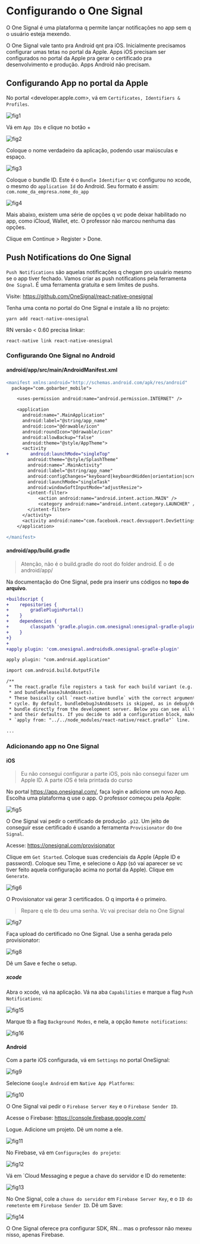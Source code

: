 # Configurando o One Signal

O One Signal é uma plataforma q permite lançar notificações no app sem q o usuário esteja mexendo.

O One Signal vale tanto pra Android qnt pra iOS. Inicialmente precisamos configurar umas tetas no portal da Apple. Apps iOS precisam ser configurados no portal da Apple pra gerar o certificado pra desenvolvimento e produção. Apps Android não precisam.

## Configurando App no portal da Apple

No portal <developer.apple.com>, vá em `Certificates, Identifiers & Profiles`.

![fig1](fig1.png)

Vá em `App IDs` e clique no botão +

![fig2](fig2.png)

Coloque o nome verdadeiro da aplicação, podendo usar maiúsculas e espaço.

![fig3](fig3.png)

Coloque o bundle ID. Este é o `Bundle Identifier` q vc configurou no xcode, o
mesmo do `application Id` do Android. Seu formato é assim:
`com.nome_da_empresa.nome_do_app`

![fig4](fig4.png)

Mais abaixo, existem uma série de opções q vc pode deixar habilitado no app,
como iCloud, Wallet, etc. O professor não marcou nenhuma das opções.

Clique em Continue > Register > Done.

## Push Notifications do One Signal

`Push Notifications` são aquelas notificações q chegam pro usuário mesmo se o app tiver fechado. Vamos criar as push notifications pela ferramenta `One Signal`. É uma ferramenta gratuita e sem limites de pushs.

Visite: <https://github.com/OneSignal/react-native-onesignal>

Tenha uma conta no portal do One Signal e instale a lib no projeto:

`yarn add react-native-onesignal`

RN versão < 0.60 precisa linkar:

`react-native link react-native-onesignal`

### Configurando One Signal no Android

#### android/app/src/main/AndroidManifest.xml

```diff
<manifest xmlns:android="http://schemas.android.com/apk/res/android"
  package="com.gobarber_mobile">

    <uses-permission android:name="android.permission.INTERNET" />

    <application
      android:name=".MainApplication"
      android:label="@string/app_name"
      android:icon="@drawable/icon"
      android:roundIcon="@drawable/icon"
      android:allowBackup="false"
      android:theme="@style/AppTheme">
      <activity
+        android:launchMode="singleTop"
        android:theme="@style/SplashTheme"
        android:name=".MainActivity"
        android:label="@string/app_name"
        android:configChanges="keyboard|keyboardHidden|orientation|screenSize|uiMode"
        android:launchMode="singleTask"
        android:windowSoftInputMode="adjustResize">
        <intent-filter>
            <action android:name="android.intent.action.MAIN" />
            <category android:name="android.intent.category.LAUNCHER" />
        </intent-filter>
      </activity>
      <activity android:name="com.facebook.react.devsupport.DevSettingsActivity" />
    </application>

</manifest>
```

#### android/app/build.gradle

> Atenção, não é o build.gradle do root do folder android. É o de android/app/

Na documentação do One Signal, pede pra inserir uns códigos no **topo do arquivo**.

```diff
+buildscript {
+    repositories {
+        gradlePluginPortal()
+    }
+    dependencies {
+        classpath 'gradle.plugin.com.onesignal:onesignal-gradle-plugin:[0.12.10, 0.99.99]'
+    }
+}
+
+apply plugin: 'com.onesignal.androidsdk.onesignal-gradle-plugin'

apply plugin: "com.android.application"

import com.android.build.OutputFile

/**
 * The react.gradle file registers a task for each build variant (e.g. bundleDebugJsAndAssets
 * and bundleReleaseJsAndAssets).
 * These basically call `react-native bundle` with the correct arguments during the Android build
 * cycle. By default, bundleDebugJsAndAssets is skipped, as in debug/dev mode we prefer to load the
 * bundle directly from the development server. Below you can see all the possible configurations
 * and their defaults. If you decide to add a configuration block, make sure to add it before the
 * `apply from: "../../node_modules/react-native/react.gradle"` line.

...
```

### Adicionando app no One Signal

#### iOS

> Eu não consegui configurar a parte iOS, pois não consegui fazer um Apple ID. A parte iOS é tela printada do curso

No portal <https://app.onesignal.com/>, faça login e adicione um novo App. Escolha uma plataforma q use o app. O professor começou pela Apple:

![fig5](fig5.png)

O One Signal vai pedir o certificado de produção `.p12`. Um jeito de conseguir esse certificado é usando a ferramenta `Provisionator` do `One Signal`.

Acesse: <https://onesignal.com/provisionator>

Clique em `Get Started`. Coloque suas credenciais da Apple (Apple ID e password). Coloque seu Time, e selecione o App (só vai aparecer se vc tiver feito aquela configuração acima no portal da Apple). Clique em `Generate`.

![fig6](fig6.png)

O Provisionator vai gerar 3 certificados. O q importa é o primeiro.

> Repare q ele tb deu uma senha. Vc vai precisar dela no One Signal

![fig7](fig7.png)

Faça upload do certificado no One Signal. Use a senha gerada pelo provisionator:

![fig8](fig8.png)

Dê um Save e feche o setup.

##### xcode

Abra o xcode, vá na aplicação. Vá na aba `Capabilities` e marque a flag `Push Notifications`:

![fig15](fig15.png)

Marque tb a flag `Background Modes`, e nela, a opção `Remote notifications`:

![fig16](fig16.png)

#### Android

Com a parte iOS configurada, vá em `Settings` no portal OneSignal:

![fig9](fig9.png)

Selecione `Google Android` em `Native App Platforms`:

![fig10](fig10.png)

O One Signal vai pedir o `Firebase Server Key` e o `Firebase Sender ID`.

Acesse o Firebase: <https://console.firebase.google.com/>

Logue. Adicione um projeto. Dê um nome a ele.

![fig11](fig11.png)

No Firebase, vá em `Configurações do projeto`:

![fig12](fig12.png)

Vá em `Cloud Messaging e pegue a chave do servidor e ID do remetente:

![fig13](fig13.png)

No One Signal, cole a `chave do servidor` em `Firebase Server Key`, e o `ID do remetente` em `Firebase Sender ID`. Dê um Save:

![fig14](fig14.png)

O One Signal oferece pra configurar SDK, RN... mas o professor não mexeu nisso, apenas Firebase.
